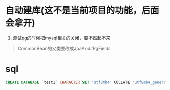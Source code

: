 # 自动建库(这不是当前项目的功能，后面会拿开)
1. 测试pg的时候把mysql相关的关闭，要不然起不来
> CommonBean的父类要改成JpaAuditPgFields



# sql 
```sql
CREATE DATABASE `test1` CHARACTER SET 'utf8mb4' COLLATE 'utf8mb4_general_ci'
```
